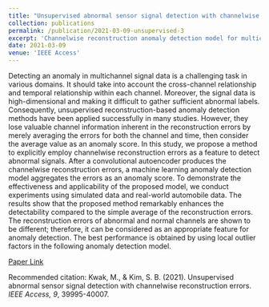 ```yaml
---
title: "Unsupervised abnormal sensor signal detection with channelwise reconstruction errors"
collection: publications
permalink: /publication/2021-03-09-unsupervised-3
excerpt: 'Channelwise reconstruction anomaly detection model for multichannel timeseries data, evaluated with simulations and automobile sensors.'
date: 2021-03-09
venue: 'IEEE Access'
---
```


Detecting an anomaly in multichannel signal data is a challenging task in various domains. 
It should take into account the cross-channel relationship and temporal relationship within each channel. 
Moreover, the signal data is high-dimensional and making it difficult to gather sufficient abnormal labels. 
Consequently, unsupervised reconstruction-based anomaly detection methods have been applied successfully in many studies. 
However, they lose valuable channel information inherent in the reconstruction errors by merely averaging the errors for both the channel and time, then consider the average value as an anomaly score. 
In this study, we propose a method to explicitly employ channelwise reconstruction errors as a feature to detect abnormal signals. 
After a convolutional autoencoder produces the channelwise reconstruction errors, a machine learning anomaly detection model aggregates the errors as an anomaly score. 
To demonstrate the effectiveness and applicability of the proposed model, we conduct experiments using simulated data and real-world automobile data. 
The results show that the proposed method remarkably enhances the detectability compared to the simple average of the reconstruction errors. 
The reconstruction errors of abnormal and normal channels are shown to be different; therefore, it can be considered as an appropriate feature for anomaly detection. 
The best performance is obtained by using local outlier factors in the following anomaly detection model.

[Paper Link](https://ieeexplore.ieee.org/abstract/document/9373362)

Recommended citation: Kwak, M., & Kim, S. B. (2021). Unsupervised abnormal sensor signal detection with channelwise reconstruction errors. <i>IEEE Access, 9</i>, 39995-40007.